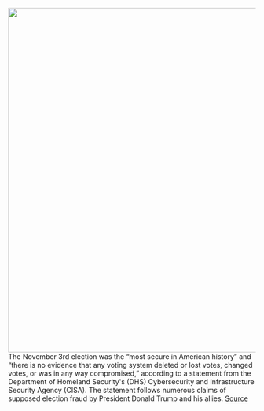 <img src='https://cdn.vox-cdn.com/thumbor/wXxvQx3dpTzkHk6y2Ivq8rzV7C8=/0x0:2040x1360/1200x800/filters:focal(857x517:1183x843)/cdn.vox-cdn.com/uploads/chorus_image/image/67782219/acastro_201106_1777_vote_0002.0.0.jpg' width='700px' /><br/>
The November 3rd election was the “most secure in American history” and “there is no evidence that any voting system deleted or lost votes, changed votes, or was in any way compromised,” according to a statement from the Department of Homeland Security's (DHS) Cybersecurity and Infrastructure Security Agency (CISA). The statement follows numerous claims of supposed election fraud by President Donald Trump and his allies.
<a href='https://www.theverge.com/2020/11/12/21563274/dhs-cisa-no-evidence-us-voting-compromised'> Source <a/>